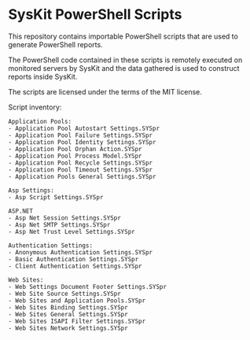 # SysKit PowerShell Scripts

This repository contains importable PowerShell scripts that are used to generate PowerShell reports.

The PowerShell code contained in these scripts is remotely executed on monitored servers by SysKit and the data gathered is used to construct reports inside SysKit.

The scripts are licensed under the terms of the MIT license.

Script inventory:

```
Application Pools:
- Application Pool Autostart Settings.SYSpr
- Application Pool Failure Settings.SYSpr
- Application Pool Identity Settings.SYSpr
- Application Pool Orphan Action.SYSpr
- Application Pool Process Model.SYSpr
- Application Pool Recycle Settings.SYSpr
- Application Pool Timeout Settings.SYSpr
- Application Pools General Settings.SYSpr

Asp Settings:
- Asp Script Settings.SYSpr

ASP.NET
- Asp Net Session Settings.SYSpr
- Asp Net SMTP Settings.SYSpr
- Asp Net Trust Level Settings.SYSpr

Authentication Settings:
- Anonymous Authentication Settings.SYSpr
- Basic Authentication Settings.SYSpr
- Client Authentication Settings.SYSpr

Web Sites:
- Web Settings Document Footer Settings.SYSpr
- Web Site Source Settings.SYSpr
- Web Sites and Application Pools.SYSpr
- Web Sites Binding Settings.SYSpr
- Web Sites General Settings.SYSpr
- Web Sites ISAPI Filter Settings.SYSpr
- Web Sites Network Settings.SYSpr
```

